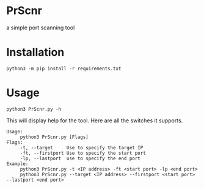 # PrScnr

a simple port scanning tool

# Installation

```
python3 -m pip install -r requirements.txt
```

# Usage

```
python3 PrScnr.py -h
```

This will display help for the tool. Here are all the switches it supports.

```
Usage:
     python3 PrScnr.py [Flags]
Flags:
     -t, --target     Use to specify the target IP
     -ft, --firstport Use to specify the start port
     -lp, --lastport  use to specify the end port
Example:
     python3 PrScnr.py -t <IP address> -ft <start port> -lp <end port>
     python3 PrScnr.py --target <IP address> --firstport <start port> --lastport <end port>
```

